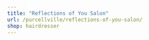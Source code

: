 ```yaml
---
title: "Reflections of You Salon"
url: /purcellville/reflections-of-you-salon/
shop: hairdresser
---
```

